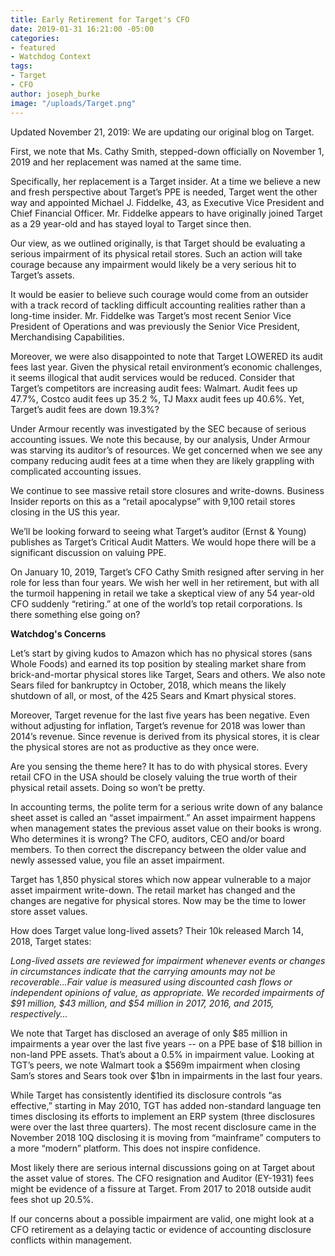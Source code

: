 ```yaml
---
title: Early Retirement for Target's CFO
date: 2019-01-31 16:21:00 -05:00
categories:
- featured
- Watchdog Context
tags:
- Target
- CFO
author: joseph_burke
image: "/uploads/Target.png"
---
```


Updated November 21, 2019:
We are updating our original blog on Target.

First, we note that Ms. Cathy Smith, stepped-down officially on November 1, 2019 and her replacement was named at the same time.

Specifically, her replacement is a Target insider.  At a time we believe a new and fresh perspective about Target’s PPE is needed, Target went the other way and appointed Michael J. Fiddelke, 43, as Executive Vice President and Chief Financial Officer.  Mr. Fiddelke appears to have originally joined Target as a 29 year-old and has stayed loyal to Target since then.

Our view, as we outlined originally, is that Target should be evaluating a serious impairment of its physical retail stores.   Such an action will take courage because any impairment would likely be a very serious hit to Target’s assets. 

It would be easier to believe such courage would come from an outsider with a track record of tackling difficult accounting realities rather than a long-time insider.   Mr. Fiddelke was Target’s most recent Senior Vice President of Operations and was previously the Senior Vice President, Merchandising Capabilities. 

Moreover, we were also disappointed to note that Target LOWERED its audit fees last year.  Given the physical retail environment’s economic challenges, it seems illogical that audit services would be reduced.  Consider that Target’s competitors are increasing audit fees:  Walmart. Audit fees up 47.7%, Costco audit fees up 35.2 %, TJ Maxx audit fees up 40.6%.  Yet, Target’s audit fees are down 19.3%?

Under Armour recently was investigated by the SEC because of serious accounting issues.  We note this because, by our analysis, Under Armour was starving its auditor’s of resources.  We get concerned when we see any company reducing audit fees at a time when they are likely grappling with complicated accounting issues.

We continue to see massive retail store closures and write-downs. Business Insider reports on this as a “retail apocalypse” with 9,100 retail stores closing in the US this year.

We’ll be looking forward to seeing what Target’s auditor (Ernst & Young) publishes as Target’s Critical Audit Matters.  We would hope there will be a significant discussion on valuing PPE.

On January 10, 2019, Target’s CFO Cathy Smith resigned after serving in her role for less than four years.  We wish her well in her retirement, but with all the turmoil happening in retail we take a skeptical view of any 54 year-old CFO suddenly “retiring.” at one of the world’s top retail corporations.  Is there something else going on?

**Watchdog's Concerns**

Let’s start by giving kudos to Amazon which has no physical stores (sans Whole Foods) and  earned its top position by stealing market share from brick-and-mortar physical stores like Target, Sears and others.  We also note Sears filed for bankruptcy in October, 2018, which means the likely shutdown of all, or most, of the 425 Sears and Kmart physical stores.  

Moreover, Target revenue for the last five years has been negative.  Even without adjusting for inflation, Target’s revenue for 2018 was lower than 2014’s revenue.  Since revenue is derived from its physical stores, it is clear the physical stores are not as productive as they once were.

Are you sensing the theme here?  It has to do with physical stores.  Every retail CFO in the USA should be closely valuing the true worth of their physical retail assets.  Doing so won’t be pretty.

In accounting terms, the polite term for a serious write down of any balance sheet asset is called an “asset impairment.”  An asset impairment happens when management states the previous asset value on their books is wrong.  Who determines it is wrong?  The CFO, auditors, CEO and/or board members.    To then correct the discrepancy between the older value and newly assessed value, you file an asset impairment.

Target has 1,850 physical stores which now appear vulnerable to a major asset impairment write-down.  The retail market has changed and the changes are negative for physical stores.  Now may be the time to lower store asset values.

How does Target value long-lived assets?  Their 10k released March 14, 2018, Target states:

*Long-lived assets are reviewed for impairment whenever events or changes in circumstances indicate that the carrying amounts may not be recoverable…Fair value is measured using discounted cash flows or independent opinions of value, as appropriate. We recorded impairments of $91 million, $43 million, and $54 million in 2017, 2016, and 2015, respectively...*

We note that Target has disclosed an average of only $85 million in impairments a year over the last five years -- on a PPE base of $18 billion in non-land  PPE assets.  That’s about a 0.5% in impairment value.  Looking at TGT’s peers, we note Walmart took a $569m impairment when closing Sam’s stores and Sears took over $1bn in impairments in the last four years.

While Target has consistently identified its disclosure controls “as effective,” starting in May 2010, TGT has added non-standard language ten times disclosing its efforts to implement an ERP system (three disclosures were over the last three quarters). The most recent disclosure came in the November 2018 10Q disclosing it is moving from “mainframe” computers to a more “modern” platform.  This does not inspire confidence.

Most likely there are serious internal discussions going on at Target about the asset value of stores. The CFO resignation and Auditor (EY-1931) fees might be evidence of a fissure at Target.  From 2017 to 2018 outside audit fees shot up 20.5%.

If our concerns about a possible impairment are valid, one might look at a CFO retirement as a delaying tactic or evidence of accounting disclosure conflicts within management.
